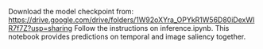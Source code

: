 Download the model checkpoint from: https://drive.google.com/drive/folders/1W92oXYra_OPYkR1W56D80iDexWIR7f7Z?usp=sharing Follow the instructions on inference.ipynb. This notebook provides predictions on temporal and image saliency together.
